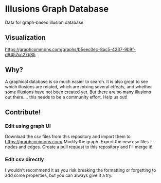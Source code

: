 # Illusions Graph Database
Data for graph-based illusion database

## Visualization

https://graphcommons.com/graphs/b5eec0ec-8ac5-4237-9b9f-d8457cc27b85

## Why?

A graphical database is so much easier to search. It is also great to see which illusions are related, which are mixing several effects, and whether some illusions have not been created yet. But there are so many illusions out there.... this needs to be a community effort. Help us out!

## Contribute!

### Edit using graph UI

Download the csv files from this repository and import them to https://graphcommons.com/
Modify the graph.
Export the new csv files -- nodes and edges.
Create a pull request to this repository and I'll merge it!

### Edit csv directly

I wouldn't recommend it as you risk breaking the formatting or forgetting to add some properties, but you can always give it a try.
